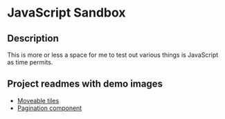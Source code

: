 # JavaScript Sandbox
## Description
This is more or less a space for me to test out various things is JavaScript as time permits.

## Project readmes with demo images
- [Moveable tiles](https://github.com/secretmtgdev/Raw-JavaScript/blob/main/chess/README.md)
- [Pagination component](https://github.com/secretmtgdev/Raw-JavaScript/blob/main/paginate/README.md)